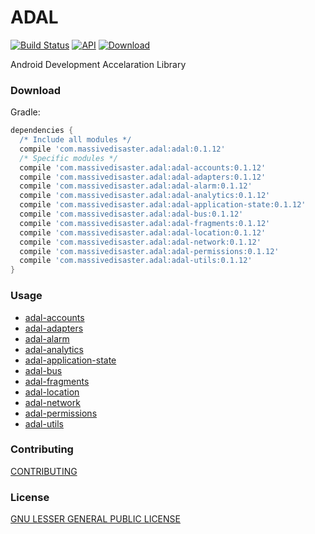 # ADAL
[![Build Status](https://travis-ci.org/massivedisaster/ADAL.svg?branch=master)](https://travis-ci.org/massivedisaster/ADAL)
[![API](https://img.shields.io/badge/API-16%2B-green.svg?style=flat)](https://android-arsenal.com/api?level=16)
[ ![Download](https://api.bintray.com/packages/massivedisaster/maven/adal/images/download.svg) ](https://bintray.com/massivedisaster/maven/adal/_latestVersion)

Android Development Accelaration Library

### Download
Gradle:

```gradle
dependencies {
  /* Include all modules */
  compile 'com.massivedisaster.adal:adal:0.1.12'
  /* Specific modules */
  compile 'com.massivedisaster.adal:adal-accounts:0.1.12'
  compile 'com.massivedisaster.adal:adal-adapters:0.1.12'
  compile 'com.massivedisaster.adal:adal-alarm:0.1.12'
  compile 'com.massivedisaster.adal:adal-analytics:0.1.12'
  compile 'com.massivedisaster.adal:adal-application-state:0.1.12'
  compile 'com.massivedisaster.adal:adal-bus:0.1.12'
  compile 'com.massivedisaster.adal:adal-fragments:0.1.12'
  compile 'com.massivedisaster.adal:adal-location:0.1.12'
  compile 'com.massivedisaster.adal:adal-network:0.1.12'
  compile 'com.massivedisaster.adal:adal-permissions:0.1.12'
  compile 'com.massivedisaster.adal:adal-utils:0.1.12'
}
```

### Usage
- [adal-accounts](docs/adal-accounts.md)
- [adal-adapters](docs/adal-adapters.md)
- [adal-alarm](docs/adal-alarm.md)
- [adal-analytics](docs/adal-analytics.md)
- [adal-application-state](docs/adal-application-state.md)
- [adal-bus](docs/adal-bus.md)
- [adal-fragments](docs/adal-fragments.md)
- [adal-location](docs/adal-location.md)
- [adal-network](docs/adal-network.md)
- [adal-permissions](docs/adal-permissions.md)
- [adal-utils](docs/adal-utils.md)

### Contributing
[CONTRIBUTING](CONTRIBUTING.md)

### License
[GNU LESSER GENERAL PUBLIC LICENSE](LICENSE.md)